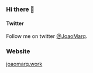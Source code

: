 ### Hi there 👋

#### Twitter
Follow me on twitter [@JoaoMarq](https://twitter.com/JoaoMarq).

### Website
[joaomarq.work](https://www.joaomarq.work)
